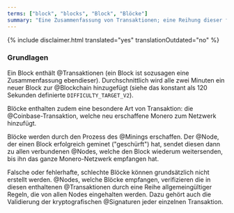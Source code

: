 ```yaml
---
terms: ["block", "blocks", "Block", "Blöcke"]
summary: "Eine Zusammenfassung von Transaktionen; eine Reihung dieser formt eine Blockchain"
---
```


{% include disclaimer.html translated="yes" translationOutdated="no" %}
### Grundlagen

Ein Block enthält @Transaktionen (ein Block ist sozusagen eine Zusammenfassung ebendieser). Durchschnittlich wird alle zwei Minuten ein neuer Block zur @Blockchain hinzugefügt (siehe das konstant als 120 Sekunden definierte `DIFFICULTY_TARGET_V2`).

Blöcke enthalten zudem eine besondere Art von Transaktion: die @Coinbase-Transaktion, welche neu erschaffene Monero zum Netzwerk hinzufügt.

Blöcke werden durch den Prozess des @Minings erschaffen. Der @Node, der einen Block erfolgreich geminet ("geschürft") hat, sendet diesen dann zu allen verbundenen @Nodes, welche den Block wiederum weitersenden, bis ihn das ganze Monero-Netzwerk empfangen hat.

Falsche oder fehlerhafte, schlechte Blöcke können grundsätzlich nicht erstellt werden. @Nodes, welche Blöcke empfangen, verifizieren die in diesen enthaltenen @Transaktionen durch eine Reihe allgemeingültiger Regeln, die von allen Nodes eingehalten werden. Dazu gehört auch die Validierung der kryptografischen @Signaturen jeder einzelnen Transaktion.
